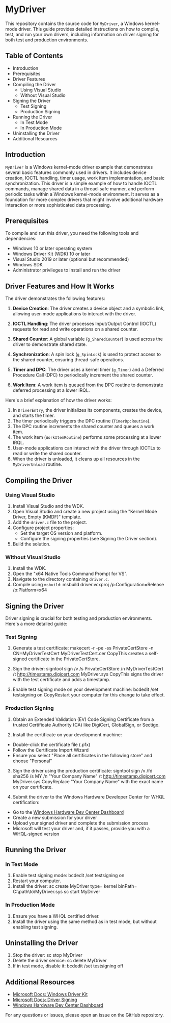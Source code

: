 # MyDriver

This repository contains the source code for `MyDriver`, a Windows kernel-mode driver. This guide provides detailed instructions on how to compile, test, and run your own drivers, including information on driver signing for both test and production environments.

## Table of Contents
* Introduction
* Prerequisites
* Driver Features
* Compiling the Driver
   * Using Visual Studio
   * Without Visual Studio
* Signing the Driver
   * Test Signing
   * Production Signing
* Running the Driver
   * In Test Mode
   * In Production Mode
* Uninstalling the Driver
* Additional Resources

## Introduction

`MyDriver` is a Windows kernel-mode driver example that demonstrates several basic features commonly used in drivers. It includes device creation, IOCTL handling, timer usage, work item implementation, and basic synchronization. This driver is a simple example of how to handle IOCTL commands, manage shared data in a thread-safe manner, and perform periodic tasks within a Windows kernel-mode environment. It serves as a foundation for more complex drivers that might involve additional hardware interaction or more sophisticated data processing.

## Prerequisites

To compile and run this driver, you need the following tools and dependencies:

* Windows 10 or later operating system
* Windows Driver Kit (WDK) 10 or later
* Visual Studio 2019 or later (optional but recommended)
* Windows SDK
* Administrator privileges to install and run the driver

## Driver Features and How It Works

The driver demonstrates the following features:

1. **Device Creation**: The driver creates a device object and a symbolic link, allowing user-mode applications to interact with the driver.

2. **IOCTL Handling**: The driver processes Input/Output Control (IOCTL) requests for read and write operations on a shared counter.

3. **Shared Counter**: A global variable (`g_SharedCounter`) is used across the driver to demonstrate shared state.

4. **Synchronization**: A spin lock (`g_SpinLock`) is used to protect access to the shared counter, ensuring thread-safe operations.

5. **Timer and DPC**: The driver uses a kernel timer (`g_Timer`) and a Deferred Procedure Call (DPC) to periodically increment the shared counter.

6. **Work Item**: A work item is queued from the DPC routine to demonstrate deferred processing at a lower IRQL.

Here's a brief explanation of how the driver works:

1. In `DriverEntry`, the driver initializes its components, creates the device, and starts the timer.
2. The timer periodically triggers the DPC routine (`TimerDpcRoutine`).
3. The DPC routine increments the shared counter and queues a work item.
4. The work item (`WorkItemRoutine`) performs some processing at a lower IRQL.
5. User-mode applications can interact with the driver through IOCTLs to read or write the shared counter.
6. When the driver is unloaded, it cleans up all resources in the `MyDriverUnload` routine.

## Compiling the Driver

### Using Visual Studio

1. Install Visual Studio and the WDK.
2. Open Visual Studio and create a new project using the "Kernel Mode Driver, Empty (KMDF)" template.
3. Add the `driver.c` file to the project.
4. Configure project properties:
   - Set the target OS version and platform.
   - Configure the signing properties (see Signing the Driver section).
5. Build the solution.

### Without Visual Studio

1. Install the WDK.
2. Open the "x64 Native Tools Command Prompt for VS".
3. Navigate to the directory containing `driver.c`.
4. Compile using `msbuild`:
msbuild driver.vcxproj /p:Configuration=Release /p:Platform=x64

## Signing the Driver

Driver signing is crucial for both testing and production environments. Here's a more detailed guide:

### Test Signing

1. Generate a test certificate:
makecert -r -pe -ss PrivateCertStore -n CN=MyDriverTestCert MyDriverTestCert.cer
CopyThis creates a self-signed certificate in the PrivateCertStore.

2. Sign the driver:
signtool sign /v /s PrivateCertStore /n MyDriverTestCert /t http://timestamp.digicert.com MyDriver.sys
CopyThis signs the driver with the test certificate and adds a timestamp.

3. Enable test signing mode on your development machine:
bcdedit /set testsigning on
CopyRestart your computer for this change to take effect.

### Production Signing

1. Obtain an Extended Validation (EV) Code Signing Certificate from a trusted Certificate Authority (CA) like DigiCert, GlobalSign, or Sectigo.

2. Install the certificate on your development machine:
- Double-click the certificate file (.pfx)
- Follow the Certificate Import Wizard
- Ensure you select "Place all certificates in the following store" and choose "Personal"

3. Sign the driver using the production certificate:
signtool sign /v /fd sha256 /s MY /n "Your Company Name" /t http://timestamp.digicert.com MyDriver.sys
CopyReplace "Your Company Name" with the exact name on your certificate.

4. Submit the driver to the Windows Hardware Developer Center for WHQL certification:
- Go to the [Windows Hardware Dev Center Dashboard](https://partner.microsoft.com/en-us/dashboard/hardware/)
- Create a new submission for your driver
- Upload your signed driver and complete the submission process
- Microsoft will test your driver and, if it passes, provide you with a WHQL-signed version

## Running the Driver

### In Test Mode

1. Enable test signing mode:
bcdedit /set testsigning on
2. Restart your computer.
3. Install the driver:
sc create MyDriver type= kernel binPath= C:\path\to\MyDriver.sys
sc start MyDriver

### In Production Mode

1. Ensure you have a WHQL certified driver.
2. Install the driver using the same method as in test mode, but without enabling test signing.

## Uninstalling the Driver

1. Stop the driver:
sc stop MyDriver
2. Delete the driver service:
sc delete MyDriver
3. If in test mode, disable it:
bcdedit /set testsigning off

## Additional Resources

* [Microsoft Docs: Windows Driver Kit](https://docs.microsoft.com/en-us/windows-hardware/drivers/download-the-wdk)
* [Microsoft Docs: Driver Signing](https://docs.microsoft.com/en-us/windows-hardware/drivers/install/driver-signing)
* [Windows Hardware Dev Center Dashboard](https://partner.microsoft.com/en-us/dashboard/hardware/)

For any questions or issues, please open an issue on the GitHub repository.
